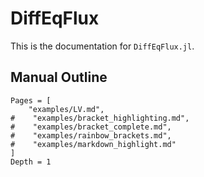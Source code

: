 # DiffEqFlux

This is the documentation for `DiffEqFlux.jl`.

## Manual Outline

```@contents
Pages = [
    "examples/LV.md",
#    "examples/bracket_highlighting.md",
#    "examples/bracket_complete.md",
#    "examples/rainbow_brackets.md",
#    "examples/markdown_highlight.md"
]
Depth = 1
```
